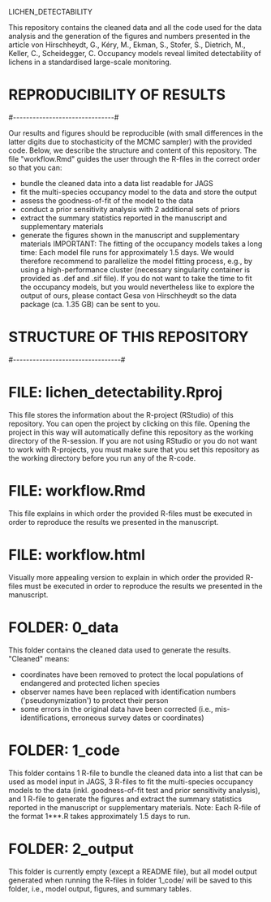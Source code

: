 LICHEN_DETECTABILITY

This repository contains the cleaned data and all the code used for the data analysis and the generation of the figures and numbers presented in the article von Hirschheydt, G., Kéry, M., Ekman, S., Stofer, S., Dietrich, M., Keller, C., Scheidegger, C. Occupancy models reveal limited detectability of lichens in a standardised large-scale monitoring.


#  REPRODUCIBILITY OF RESULTS  ##
#-------------------------------#

Our results and figures should be reproducible (with small differences in the latter digits due to stochasticity of the MCMC sampler) with the provided code.
Below, we describe the structure and content of this repository.
The file "workflow.Rmd" guides the user through the R-files in the correct order so that you can:
- bundle the cleaned data into a data list readable for JAGS
- fit the multi-species occupancy model to the data and store the output
- assess the goodness-of-fit of the model to the data
- conduct a prior sensitivity analysis with 2 additional sets of priors
- extract the summary statistics reported in the manuscript and supplementary materials
- generate the figures shown in the manuscript and supplementary materials
IMPORTANT: The fitting of the occupancy models takes a long time: Each model file runs for approximately 1.5 days. We would therefore recommend to parallelize the model fitting process, e.g., by using a high-performance cluster (necessary singularity container is provided as .def and .sif file).
If you do not want to take the time to fit the occupancy models, but you would nevertheless like to explore the output of ours, please contact Gesa von Hirschheydt so the data package (ca. 1.35 GB) can be sent to you.


#  STRUCTURE OF THIS REPOSITORY  ##
#---------------------------------#

# FILE: lichen_detectability.Rproj
This file stores the information about the R-project (RStudio) of this repository. You can open the project by clicking on this file. Opening the project in this way will automatically define this repository as the working directory of the R-session.
If you are not using RStudio or you do not want to work with R-projects, you must make sure that you set this repository as the working directory before you run any of the R-code.

# FILE: workflow.Rmd
This file explains in which order the provided R-files must be executed in order to reproduce the results we presented in the manuscript.

# FILE: workflow.html
Visually more appealing version to explain in which order the provided R-files must be executed in order to reproduce the results we presented in the manuscript.

# FOLDER: 0_data
This folder contains the cleaned data used to generate the results. "Cleaned" means:
- coordinates have been removed to protect the local populations of endangered and protected lichen species
- observer names have been replaced with identification numbers ('pseudonymization') to protect their person
- some errors in the original data have been corrected (i.e., mis-identifications, erroneous survey dates or coordinates)

# FOLDER: 1_code
This folder contains 1 R-file to bundle the cleaned data into a list that can be used as model input in JAGS, 3 R-files to fit the multi-species occupancy models to the data (inkl. goodness-of-fit test and prior sensitivity analysis), and 1 R-file to generate the figures and extract the summary statistics reported in the manuscript or supplementary materials.
Note: Each R-file of the format 1***.R takes approximately 1.5 days to run.

# FOLDER: 2_output
This folder is currently empty (except a README file), but all model output generated when running the R-files in folder 1_code/ will be saved to this folder, i.e., model output, figures, and summary tables.

